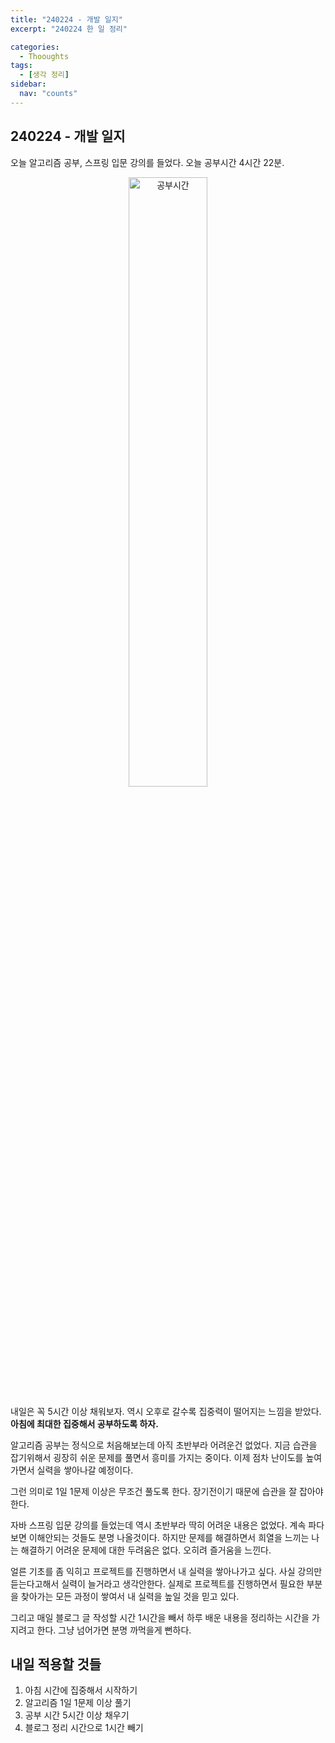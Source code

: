 ```yaml
---
title: "240224 - 개발 일지"
excerpt: "240224 한 일 정리"

categories:
  - Thooughts
tags:
  - [생각 정리]
sidebar:
  nav: "counts"
---
```


## 240224 - 개발 일지

오늘 알고리즘 공부, 스프링 입문 강의를 들었다. 오늘 공부시간 4시간 22분.

<div style="text-align: center;">
    <img src="https://github.com/dongdong8343/dongdong8343.github.io/assets/93115530/161dd028-5056-450f-809e-872e3ca47459" alt="공부시간" width="50%" />
</div>



내일은 꼭 5시간 이상 채워보자. 역시 오후로 갈수록 집중력이 떨어지는 느낌을 받았다. **아침에 최대한 집중해서 공부하도록 하자.**

알고리즘 공부는 정식으로 처음해보는데 아직 초반부라 어려운건 없었다. 지금 습관을 잡기위해서 굉장히 쉬운 문제를 풀면서 흥미를 가지는 중이다. 이제 점차 난이도를 높여가면서 실력을 쌓아나갈 예정이다.

그런 의미로 1일 1문제 이상은 무조건 풀도록 한다. 장기전이기 때문에 습관을 잘 잡아야한다.

자바 스프링 입문 강의를 들었는데 역시 초반부라 딱히 어려운 내용은 없었다. 계속 파다보면 이해안되는 것들도 분명 나올것이다. 하지만 문제를 해결하면서 희열을 느끼는 나는 해결하기 어려운 문제에 대한 두려움은 없다. 오히려 즐거움을 느낀다.

얼른 기초를 좀 익히고 프로젝트를 진행하면서 내 실력을 쌓아나가고 싶다. 사실 강의만 듣는다고해서 실력이 늘거라고 생각안한다. 실제로 프로젝트를 진행하면서 필요한 부분을 찾아가는 모든 과정이 쌓여서 내 실력을 높일 것을 믿고 있다.

그리고 매일 블로그 글 작성할 시간 1시간을 빼서 하루 배운 내용을 정리하는 시간을 가지려고 한다. 그냥 넘어가면 분명 까먹을게 뻔하다.

## 내일 적용할 것들

1. 아침 시간에 집중해서 시작하기
2. 알고리즘 1일 1문제 이상 풀기
3. 공부 시간 5시간 이상 채우기
4. 블로그 정리 시간으로 1시간 빼기
